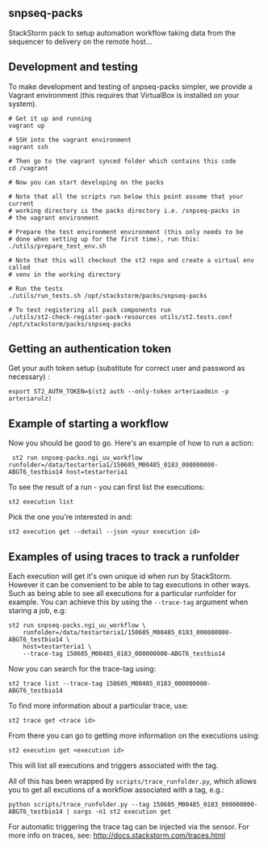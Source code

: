 snpseq-packs
-------------

StackStorm pack to setup automation workflow taking data from the sequencer to delivery on the remote host...

Development and testing
-----------------------
To make development and testing of snpseq-packs simpler, we provide a Vagrant environment (this requires that VirtualBox is installed on your system).

```
# Get it up and running
vagrant up

# SSH into the vagrant environment
vagrant ssh

# Then go to the vagrant synced folder which contains this code
cd /vagrant

# Now you can start developing on the packs

# Note that all the scripts run below this point assume that your current
# working directory is the packs directory i.e. /snpseq-packs in
# the vagrant environment

# Prepare the test environment environment (this only needs to be
# done when setting up for the first time), run this:
./utils/prepare_test_env.sh

# Note that this will checkout the st2 repo and create a virtual env called
# venv in the working directory

# Run the tests
./utils/run_tests.sh /opt/stackstorm/packs/snpseq-packs

# To test registering all pack components run
./utils/st2-check-register-pack-resources utils/st2.tests.conf /opt/stackstorm/packs/snpseq-packs

```

Getting an authentication token
-------------------------------

Get your auth token setup (substitute for correct user and password as necessary) :

    export ST2_AUTH_TOKEN=$(st2 auth --only-token arteriaadmin -p arteriarulz)
    
Example of starting a workflow
------------------------------

Now you should be good to go. Here's an example of how to run a action:

     st2 run snpseq-packs.ngi_uu_workflow runfolder=/data/testarteria1/150605_M00485_0183_000000000-ABGT6_testbio14 host=testarteria1
     
To see the result of a run - you can first list the executions:

    st2 execution list
    
Pick the one you're interested in and:

    st2 execution get --detail --json <your execution id>
    
Examples of using traces to track a runfolder
---------------------------------------------

Each execution will get it's own unique id when run by StackStorm. However it can be convenient to be able to tag executions
in other ways. Such as being able to see all executions for a particular runfolder for example. You can achieve this by
 using  the `--trace-tag` argument when staring a job, e.g:
 
    st2 run snpseq-packs.ngi_uu_workflow \
        runfolder=/data/testarteria1/150605_M00485_0183_000000000-ABGT6_testbio14 \
        host=testarteria1 \
        --trace-tag 150605_M00485_0183_000000000-ABGT6_testbio14
    
Now you can search for the trace-tag using:

    st2 trace list --trace-tag 150605_M00485_0183_000000000-ABGT6_testbio14
    
To find more information about a particular trace, use:

    st2 trace get <trace id>
    
From there you can go to getting more information on the executions using:

    st2 execution get <execution id>
       
This will list all executions and triggers associated with the tag.

All of this has been wrapped by `scripts/trace_runfolder.py`, which allows you to get all excutions of a workflow
associated with a tag, e.g.:

    python scripts/trace_runfolder.py --tag 150605_M00485_0183_000000000-ABGT6_testbio14 | xargs -n1 st2 execution get
    
For automatic triggering the trace tag can be injected via the sensor. For more info on traces, see: http://docs.stackstorm.com/traces.html
